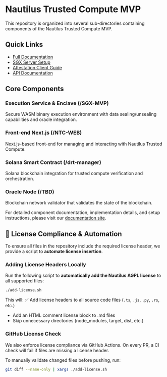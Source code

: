 <!--
Nautilus Trusted Compute  
Copyright (C) 2025 Nautilus  

This program is free software: you can redistribute it and/or modify  
it under the terms of the GNU Affero General Public License as published  
by the Free Software Foundation, either version 3 of the License, or  
(at your option) any later version.  

This program is distributed in the hope that it will be useful,  
but WITHOUT ANY WARRANTY; without even the implied warranty of  
MERCHANTABILITY or FITNESS FOR A PARTICULAR PURPOSE.  See the  
GNU Affero General Public License for more details.  

You should have received a copy of the GNU Affero General Public License  
along with this program. If not, see <https://www.gnu.org/licenses/>.  
-->

# Nautilus Trusted Compute MVP

This repository is organized into several sub-directories containing components of the Nautilus Trusted Compute MVP.

## Quick Links

- [Full Documentation](https://ntls-io.github.io/trusted-compute-MVP/)
- [SGX Server Setup](https://ntls-io.github.io/trusted-compute-MVP/installation/sgx-mvp/)
- [Attestation Client Guide](https://ntls-io.github.io/trusted-compute-MVP/attestation/client-setup/)
- [API Documentation](https://ntls-io.github.io/trusted-compute-MVP/api/overview/)

## Core Components

### Execution Service & Enclave (/SGX-MVP)
Secure WASM binary execution environment with data sealing/unsealing capabilities and oracle integration.

### Front-end Next.js (/NTC-WEB)
Next.js-based front-end for managing and interacting with Nautilus Trusted Compute.

### Solana Smart Contract (/drt-manager)
Solana blockchain integration for trusted compute verification and orchestration.

### Oracle Node (/TBD)
Blockchain network validator that validates the state of the blockchain.

For detailed component documentation, implementation details, and setup instructions, please visit our [documentation site](https://ntls-io.github.io/trusted-compute-MVP/).

## 🔹 License Compliance & Automation

To ensure all files in the repository include the required license header, we provide a script to **automate license insertion**.

### **Adding License Headers Locally**
Run the following script to **automatically add the Nautilus AGPL license** to all supported files:

```bash
./add-license.sh
```

This will: ✅ Add license headers to all source code files (`.ts`, `.js`, `.py`, `.rs`, etc.)

* Add an HTML comment license block to .md files
* Skip unnecessary directories (node_modules, target, dist, etc.)

### GitHub License Check

We also enforce license compliance via GitHub Actions. On every PR, a CI check will fail if files are missing a license header.

To manually validate changed files before pushing, run:

```bash
git diff --name-only | xargs ./add-license.sh
```
